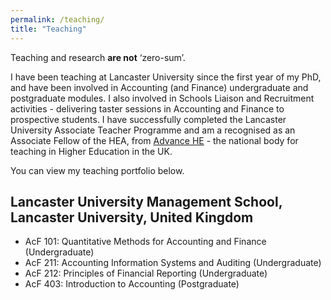 ```yaml
---
permalink: /teaching/
title: "Teaching"
---
```



Teaching and research **are not** ‘zero-sum’.

I have been teaching at Lancaster University since the first year of my PhD, and have been involved in Accounting (and Finance) undergraduate and postgraduate modules. I also involved in Schools Liaison and Recruitment activities - delivering taster sessions in Accounting and Finance to prospective students. I have successfully completed the Lancaster University Associate Teacher Programme and am a recognised as an Associate Fellow of the HEA, from [Advance HE](https://www.advance-he.ac.uk) - the national body for teaching in Higher Education in the UK.


You can view my teaching portfolio below.

## Lancaster University Management School, Lancaster University, United Kingdom
- AcF 101: Quantitative Methods for Accounting and Finance (Undergraduate)
- AcF 211: Accounting Information Systems and Auditing (Undergraduate)
- AcF 212: Principles of Financial Reporting (Undergraduate)
- AcF 403: Introduction to Accounting (Postgraduate)
